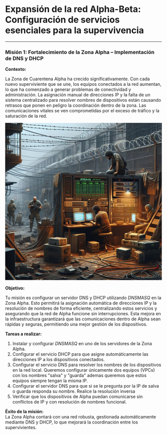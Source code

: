 # Expansión de la red Alpha-Beta: Configuración de servicios esenciales para la supervivencia

---

### **Misión 1: Fortalecimiento de la Zona Alpha – Implementación de DNS y DHCP**

**Contexto:**

La Zona de Cuarentena Alpha ha crecido significativamente. Con cada nuevo superviviente que se une, los equipos conectados a la red aumentan, lo que ha comenzado a generar problemas de conectividad y administración. La asignación manual de direcciones IP y la falta de un sistema centralizado para resolver nombres de dispositivos están causando retrasos que ponen en peligro la coordinación dentro de la zona. Las comunicaciones vitales se ven comprometidas por el exceso de tráfico y la saturación de la red.

![Imagen del eposodio](./img/m3_e1.jpeg)

**Objetivo:**

Tu misión es configurar un servidor DNS y DHCP utilizando *DNSMASQ* en la Zona Alpha. Esto permitirá la asignación automática de direcciones IP y la resolución de nombres de forma eficiente, centralizando estos servicios y asegurando que la red de Alpha funcione sin interrupciones. Esta mejora en la infraestructura garantizará que las comunicaciones dentro de Alpha sean rápidas y seguras, permitiendo una mejor gestión de los dispositivos.

**Tareas a realizar:**

1. Instalar y configurar *DNSMASQ* en uno de los servidores de la Zona Alpha.
2. Configurar el servicio DHCP para que asigne automáticamente las direcciones IP a los dispositivos conectados.
3. Configurar el servicio DNS para resolver los nombres de los dispositivos en la red local. Queremos configurar únicamente dos equipos (VPCs) con los nombres "salva" y "guarda" ademas queremos que estos equipos siempre tengan la misma IP.
4. Configurar el servidor DNS para que si se le pregunta por la IP de salva o guarda responda su nombre. Realice la resolución inversa
5. Verificar que los dispositivos de Alpha puedan comunicarse sin conflictos de IP y con resolución de nombres funcional.

**Éxito de la misión:**  
La Zona Alpha contará con una red robusta, gestionada automáticamente mediante DNS y DHCP, lo que mejorará la coordinación entre los supervivientes.